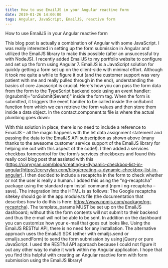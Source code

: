 ```yaml
---
title: How to use EmailJS in your Angular reactive form
date: 2019-01-26 14:00:00
tags: Angular, JavaScript, EmailJS, reactive form
---
```


How to use EmailJS in your Angular reactive form

             
This blog post is actually a combination of Angular with some JavaScript. I was really interested in setting up the form submission in Angular and utilized the EmailJS library to make this possible (after an unsuccessful try with NodeJS).  I recently added EmailJS to my portfolio website to configure and set up the form using Angular 7.
EmailJS is a JavaScript solution for quickly getting a form set up on the client-side with minimal effort. Although it took me quite a while to figure it out (and the customer support was very patient with me and really pulled through in the end), understanding the basics of core Javascript is crucial. Here's how you can pass the form data from the form to the TypeScript backend code using an event handler: (ngsubmit)="onSubmit($event)" inside the form tag. When the form is submitted, it triggers the event handler to be called inside the onSubmit function from which we can retrieve the form values and then store them inside a data object.
In the contact.component.ts file is where the actual plumbing goes down:
               

With this solution in place, there is no need to include a reference to EmailJS – all the magic happens with the let data assignment statement and passing the data to the EmailJS API subscription as shown above (many thanks to the awesome customer service support of the EmailJS library for helping me out with this aspect of the code!).
I then added a services checkbox formcontrol for the form’s services checkboxes and found this really cool blog post that assisted with this (https://coryrylan.com/blog/creating-a-dynamic-checkbox-list-in-angular)https://coryrylan.com/blog/creating-a-dynamic-checkbox-list-in-angular).
I then decided to include a recaptcha in the form to check whether or not the user is really a human. I added this using the “ng-recaptcha” package using the standard npm install command (npm i ng-recaptcha –save). The integration into the HTML is as follows:
The Google recaptcha sitekey should go in the app.module.ts file (the documentation that describes how to do this is here: https://www.npmjs.com/package/ng-recaptcha).
The template_params MUST be set up on the EmailJS dashboard; without this the form contents will not submit to their backend and thus the e-mail will not be able to be sent. In addition on the dashboard you can customize how your e-mail that goes out looks like.
Using the EmailJS RESTful API, there is no need for any installation. The alternative approach uses the EmailJS SDK (either with emailjs.send or emailjs.sendForm) to send the form submission by using jQuery or pure JavaScript. I used the RESTful API approach because I could not figure it out any other way to make it work within my Angular application.  I hope that you find this helpful with creating an Angular reactive form with form submission using the EmailJS library!
